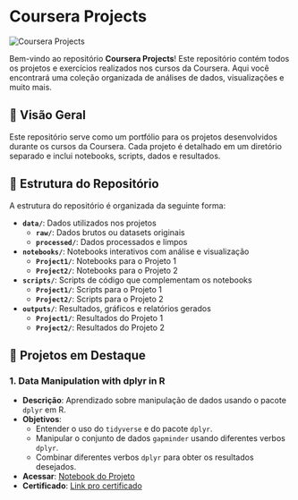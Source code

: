 # Coursera Projects

![Coursera Projects](https://img.shields.io/badge/Projects-Coursera-blue)

Bem-vindo ao repositório **Coursera Projects**! Este repositório contém todos os projetos e exercícios realizados nos cursos da Coursera. Aqui você encontrará uma coleção organizada de análises de dados, visualizações e muito mais.

## 🚀 Visão Geral

Este repositório serve como um portfólio para os projetos desenvolvidos durante os cursos da Coursera. Cada projeto é detalhado em um diretório separado e inclui notebooks, scripts, dados e resultados.

## 📁 Estrutura do Repositório

A estrutura do repositório é organizada da seguinte forma:

-   **`data/`**: Dados utilizados nos projetos
    -   **`raw/`**: Dados brutos ou datasets originais
    -   **`processed/`**: Dados processados e limpos
-   **`notebooks/`**: Notebooks interativos com análise e visualização
    -   **`Project1/`**: Notebooks para o Projeto 1
    -   **`Project2/`**: Notebooks para o Projeto 2
-   **`scripts/`**: Scripts de código que complementam os notebooks
    -   **`Project1/`**: Scripts para o Projeto 1
    -   **`Project2/`**: Scripts para o Projeto 2
-   **`outputs/`**: Resultados, gráficos e relatórios gerados
    -   **`Project1/`**: Resultados do Projeto 1
    -   **`Project2/`**: Resultados do Projeto 2

## 🌟 Projetos em Destaque

### 1. **Data Manipulation with dplyr in R**

-   **Descrição**: Aprendizado sobre manipulação de dados usando o pacote `dplyr` em R.
-   **Objetivos**:
    -   Entender o uso do `tidyverse` e do pacote `dplyr`.
    -   Manipular o conjunto de dados `gapminder` usando diferentes verbos `dplyr`.
    -   Combinar diferentes verbos `dplyr` para obter os resultados desejados.
-   **Acessar**: [Notebook do Projeto](notebooks/Dplyr-Manipulation/dplyr-manipulation.Rmd)
-   **Certificado**: [Link pro certificado](https://coursera.org/share/8a21f661cba639040201924067ffa077)
